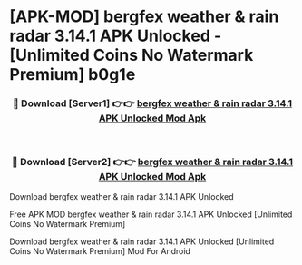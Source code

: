 # [APK-MOD] bergfex  weather & rain radar 3.14.1 APK Unlocked - [Unlimited Coins No Watermark Premium] b0g1e



<div align="center">
<h3>🔴 Download [Server1] 👉👉 <a href="https://momento.my/?title=bergfex__weather_&_rain_radar_3.14.1_APK_Unlocked">bergfex  weather & rain radar 3.14.1 APK Unlocked Mod Apk</a></h3><br>

<h3>🔴 Download [Server2] 👉👉 <a href="https://momento.my/?title=bergfex__weather_&_rain_radar_3.14.1_APK_Unlocked">bergfex  weather & rain radar 3.14.1 APK Unlocked Mod Apk</a></h3>
</div>



Download bergfex  weather & rain radar 3.14.1 APK Unlocked 

Free APK MOD bergfex  weather & rain radar 3.14.1 APK Unlocked [Unlimited Coins No Watermark Premium]

Download bergfex  weather & rain radar 3.14.1 APK Unlocked [Unlimited Coins No Watermark Premium] Mod For Android
